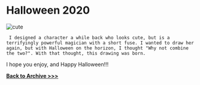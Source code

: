 # Halloween 2020

<img src="https://raw.githubusercontent.com/arrowarchive/The-Arrowarchive/master/docs/images/SPACE/cute.png" alt="cute"
     onContextMenu="return false;">
     
     I designed a character a while back who looks cute, but is a terrifyingly powerful magician with a short fuse. I wanted to draw her again, but with Halloween on the horizon, I thought "Why not combine the two?". With that thought, this drawing was born. 
 
I hope you enjoy, and Happy Halloween!!!

     
**[Back to Archive >>>](https://arrowarchive.github.io/The-Arrowarchive/gallery)**

